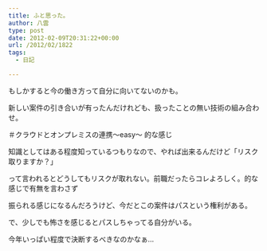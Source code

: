 ```yaml
---
title: ふと思った。
author: 八雲
type: post
date: 2012-02-09T20:31:22+00:00
url: /2012/02/1822
tags:
  - 日記

---
```

もしかすると今の働き方って自分に向いてないのかも。
  
新しい案件の引き合いが有ったんだけれども、扱ったことの無い技術の組み合わせ。
  
＃クラウドとオンプレミスの連携〜easy〜 的な感じ
  
知識としてはある程度知っているつもりなので、やれば出来るんだけど「リスク取りますか？」
  
って言われるとどうしてもリスクが取れない。前職だったらコレよろしく。的な感じで有無を言わさず
  
振られる感じになるんだろうけど、今だとこの案件はパスという権利がある。
  
で、少しでも怖さを感じるとパスしちゃってる自分がいる。

今年いっぱい程度で決断するべきなのかなぁ…
